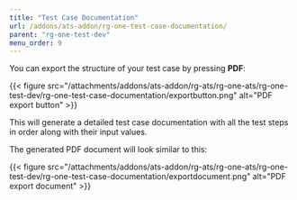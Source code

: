 ```yaml
---
title: "Test Case Documentation"
url: /addons/ats-addon/rg-one-test-case-documentation/
parent: "rg-one-test-dev"
menu_order: 9
---
```


You can export the structure of your test case by pressing **PDF**:

{{< figure src="/attachments/addons/ats-addon/rg-ats/rg-one-ats/rg-one-test-dev/rg-one-test-case-documentation/exportbutton.png" alt="PDF export button" >}}

This will generate a detailed test case documentation with all the test steps in order along with their input values.

The generated PDF document will look similar to this:

{{< figure src="/attachments/addons/ats-addon/rg-ats/rg-one-ats/rg-one-test-dev/rg-one-test-case-documentation/exportdocument.png" alt="PDF export document" >}}
